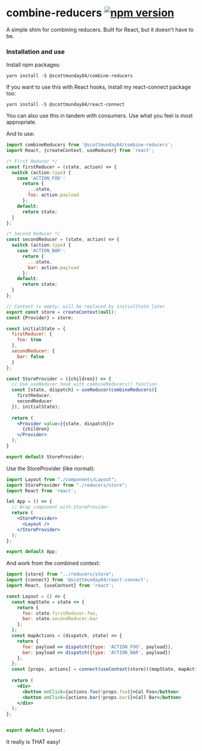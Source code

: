 # combine-reducers [![npm version](https://badge.fury.io/js/%40scottmunday84%2Fcombine-reducers.svg)](https://badge.fury.io/js/%40scottmunday84%2Fcombine-reducers) 

A simple shim for combining reducers. Built for React, but it doesn't have to be.

### Installation and use

Install npm packages:

```
yarn install -S @scottmunday84/combine-reducers
```

If you want to use this with React hooks, install my react-connect package too:

```
yarn install -S @scottmunday84/react-connect
```

You can also use this in tandem with consumers. Use what you feel is most appropriate.

And to use:
```jsx harmony
import combineReducers from '@scottmunday84/combine-reducers';
import React, {createContext, useReducer} from 'react';

/* First Reducer */
const firstReducer = (state, action) => {
  switch (action.type) {
    case 'ACTION_FOO':
      return {
        ...state,
        foo: action.payload
      };
    default:
      return state;
  }
};

/* Second Reducer */
const secondReducer = (state, action) => {
  switch (action.type) {
    case 'ACTION_BAR':
      return {
        ...state,
        bar: action.payload
      };
    default:
      return state;
  }
};

// Context is empty; will be replaced by initialState later
export const store = createContext(null);   
const {Provider} = store;

const initialState = {
  firstReducer: {
    foo: true
  },
  secondReducer: {
    bar: false
  }
};

const StoreProvider = ({children}) => {
  // Use useReducer hook with combineReducers() function
  const [state, dispatch] = useReducer(combineReducers({
    firstReducer,
    secondReducer
  }), initialState);
  
  return (
    <Provider value={{state, dispatch}}>
      {children}
    </Provider>
  );
}

export default StoreProvider;
```

Use the StoreProvider (like normal): 
```jsx harmony
import Layout from "./components/Layout";
import StoreProvider from "./reducers/store";
import React from 'react';

let App = () => {
  // Wrap component with StoreProvider
  return (
    <StoreProvider>
      <Layout />
    </StoreProvider>
  );
};

export default App;
```

And work from the combined context:
```jsx harmony
import {store} from "../reducers/store";
import {connect} from '@scottmunday84/react-connect';
import React, {useContext} from 'react';

const Layout = () => {
  const mapState = state => {
    return {
      foo: state.firstReducer.foo,
      bar: state.secondReducer.bar
    };
  };
  const mapActions = (dispatch, state) => {
    return {
      foo: payload => dispatch({type: 'ACTION_FOO', payload}),
      bar: payload => dispatch({type: 'ACTION_BAR', payload}) 
    };
  };
  const [props, actions] = connect(useContext(store))(mapState, mapActions);
  
  return (
    <div>
      <button onClick={actions.foo(!props.foo)}>Cal Foo</button>
      <button onClick={actions.bar(!props.bar)}>Call Bar</button>
    </div>
  );
};


export default Layout;
```

It really is THAT easy!
